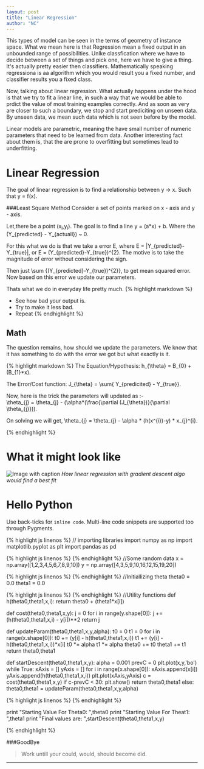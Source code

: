 ```yaml
---
layout: post
title: "Linear Regression"
author: "NC"
---
```


This types of model can be seen in the terms of geometry of instance space. What we mean here is that Regression mean a fixed output in an unbounded range of possibilities. Unlke classfication where we have to decide between a set of things and pick one, here we have to give a thing. It's actually pretty easier then classifiers. Mathematically speaking regressiona is aa algorithm which you would result you a fixed number, and classifier results you a fixed class.

Now, talking about linear regression. What actually happens under the hood is that we try to fit a linear line, in such a way that we would be able to prdict the value of most training examples correctly. And as soon as very are closer to such a boundary, we stop and start prediciting on unseen data. By unseen data, we mean such data which is not seen before by the model.

Linear models are parametric, meaning the have small number of numeric parameters that need to be learned from data. Another interesting fact about them is, that the are prone to overfitting but sometimes lead to underfitting.

# Linear Regression
The goal of linear regression is to find a relationship between y -> x. Such that y = f(x).

###Least Square Method 
Consider a set of points marked on x - axis and y - axis.

Let,there be a point (x<sub>i</sub>,y<sub>i</sub>). The goal is to find a line y = (a*x) + b. Where the (Y_{predicted} - Y_{actuall}) ~ 0.

For this what we do is that we take a error E, where E = |Y_{predicted}-Y_{true}|, or  E = (Y_{predicted}-Y_{true})^{2}.
The motive is to take the magnitude of error without considering the sign.

Then just \sum {(Y_{predicted}-Y_{true})^{2}}, to get mean squared error. Now based on this error we update our parameters.

Thats what we do in everyday life pretty much.
{% highlight markdown %}
* See how bad your output is.
* Try to make it less bad.
* Repeat
{% endhighlight %}

## Math
The question remains, how should we update the parameters. We know that it has something to do with the error we got but what exactly is it.

{% highlight markdown %}
The Equation/Hypothesis: h_{\theta} = B_{0} + (B_{1}*x).

The Error/Cost function: J_{\theta} = \sum{ Y_{predicited} - Y_{true}}.

Now, here is the trick the parameters will updated as :-	
	\theta_{j} = \theta_{j} - (\alpha*(\frac{\partial (J_{\theta})}{\partial \theta_{j}})).

On solving we will get, 
	\theta_{j} = \theta_{j} - \alpha * (h(x^{i})-y) * x_{j}^{i}.

{% endhighlight %}


# What it might look like
![Image with caption](../images/blog_1/1.png "Image with caption")
_How linear regression with gradient descent algo would find a best fit_

# Hello Python

Use back-ticks for `inline code`. Multi-line code snippets are supported too through Pygments.

{% highlight js  linenos %}
// importing libraries
import numpy as np
import matplotlib.pyplot as plt
import pandas as pd

{% highlight js  linenos %}
{% endhighlight %}
//Some random data
x = np.array([1,2,3,4,5,6,7,8,9,10])
y = np.array([4,3,5,9,10,16,12,15,19,20])

{% highlight js  linenos %}
{% endhighlight %}
//Initiallizing theta
theta0 = 0.0
theta1 = 0.0

{% highlight js  linenos %}
{% endhighlight %}
//Utility functions
def h(theta0,theta1,x,i):
    return theta0 + (theta1*x[i])

def cost(theta0,theta1,x,y):
    j = 0
    for i in range(y.shape[0]):
        j += (h(theta0,theta1,x,i) - y[i])**2
    return j

def updateParam(theta0,theta1,x,y,alpha):
    t0 = 0
    t1 = 0
    for i in range(x.shape[0]):
        t0 += (y[i] - h(theta0,theta1,x,i))
        t1 += (y[i] - h(theta0,theta1,x,i))*x[i]
    t0 *= alpha
    t1 *= alpha
    theta0 += t0
    theta1 += t1
    return theta0,theta1

def startDescent(theta0,theta1,x,y):
    alpha = 0.001
    prevC = 0
    plt.plot(x,y,'bo')
    while True:
        xAxis = []
        yAxis = []
        for i in range(x.shape[0]):
            xAxis.append(x[i])
            yAxis.append(h(theta0,theta1,x,i))
        plt.plot(xAxis,yAxis)
        c = cost(theta0,theta1,x,y)
        if c-prevC < 30:
            plt.show()
            return theta0,theta1
        else:
            theta0,theta1 = updateParam(theta0,theta1,x,y,alpha)

{% highlight js  linenos %}
{% endhighlight %}

print "Starting Value For Theta0: ",theta0
print "Starting Value For Theat1: ",theta1
print "Final values are: ",startDescent(theta0,theta1,x,y)

{% endhighlight %}

###GoodBye
> Work untill your could, would, should become did.
<hr>
